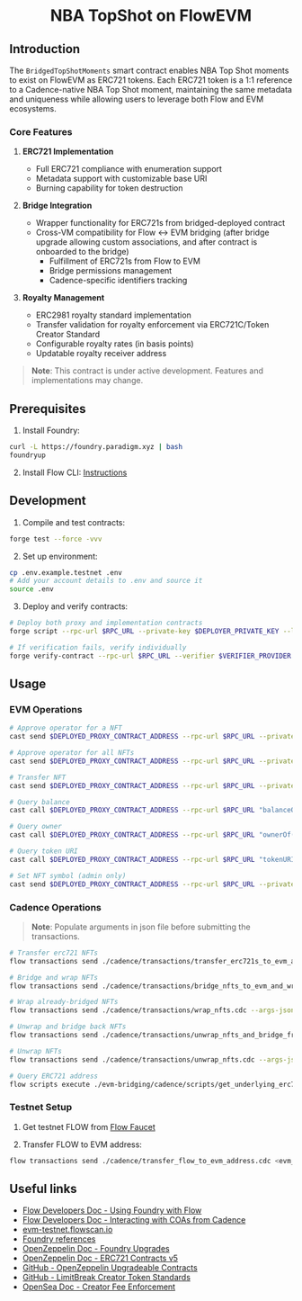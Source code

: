 # <h1 align="center"> NBA TopShot on FlowEVM </h1>

## Introduction

The `BridgedTopShotMoments` smart contract enables NBA Top Shot moments to exist on FlowEVM as ERC721 tokens. Each ERC721 token is a 1:1 reference to a Cadence-native NBA Top Shot moment, maintaining the same metadata and uniqueness while allowing users to leverage both Flow and EVM ecosystems.

### Core Features

1. **ERC721 Implementation**
   - Full ERC721 compliance with enumeration support
   - Metadata support with customizable base URI
   - Burning capability for token destruction

2. **Bridge Integration**
   - Wrapper functionality for ERC721s from bridged-deployed contract
   - Cross-VM compatibility for Flow ↔ EVM bridging (after bridge upgrade allowing custom associations, and after contract is onboarded to the bridge)
     - Fulfillment of ERC721s from Flow to EVM
     - Bridge permissions management
     - Cadence-specific identifiers tracking

3. **Royalty Management**
   - ERC2981 royalty standard implementation
   - Transfer validation for royalty enforcement via ERC721C/Token Creator Standard
   - Configurable royalty rates (in basis points)
   - Updatable royalty receiver address

> **Note**: This contract is under active development. Features and implementations may change.


## Prerequisites

1. Install Foundry:

```sh
curl -L https://foundry.paradigm.xyz | bash
foundryup
```

2. Install Flow CLI: [Instructions](https://developers.flow.com/tools/flow-cli/install)

## Development

1. Compile and test contracts:

```sh
forge test --force -vvv
```

2. Set up environment:


```sh
cp .env.example.testnet .env
# Add your account details to .env and source it
source .env
```

3. Deploy and verify contracts:

```sh
# Deploy both proxy and implementation contracts
forge script --rpc-url $RPC_URL --private-key $DEPLOYER_PRIVATE_KEY --legacy script/Deploy.s.sol:DeployScript --broadcast --verify --verifier $VERIFIER_PROVIDER --verifier-url $VERIFIER_URL

# If verification fails, verify individually
forge verify-contract --rpc-url $RPC_URL --verifier $VERIFIER_PROVIDER --verifier-url $VERIFIER_URL <address-of-contract-to-verify>
```

## Usage

### EVM Operations

```sh
# Approve operator for a NFT
cast send $DEPLOYED_PROXY_CONTRACT_ADDRESS --rpc-url $RPC_URL --private-key <private-key> --legacy "approve(address,uint256)" <operator-address> <token-id>

# Approve operator for all NFTs
cast send $DEPLOYED_PROXY_CONTRACT_ADDRESS --rpc-url $RPC_URL --private-key <private-key> --legacy "setApprovalForAll(address,bool)" <operator-address> <true>

# Transfer NFT
cast send $DEPLOYED_PROXY_CONTRACT_ADDRESS --rpc-url $RPC_URL --private-key <private-key> --legacy "safeTransferFrom(address,address,uint256)" <from-address> <to-address> <token-id>

# Query balance
cast call $DEPLOYED_PROXY_CONTRACT_ADDRESS --rpc-url $RPC_URL "balanceOf(address)(uint256)" $DEPLOYER_ADDRESS

# Query owner
cast call $DEPLOYED_PROXY_CONTRACT_ADDRESS --rpc-url $RPC_URL "ownerOf(uint256)(address)" <nft-id>

# Query token URI
cast call $DEPLOYED_PROXY_CONTRACT_ADDRESS --rpc-url $RPC_URL "tokenURI(uint256)(string)" <nft-id>

# Set NFT symbol (admin only)
cast send $DEPLOYED_PROXY_CONTRACT_ADDRESS --rpc-url $RPC_URL --private-key $DEPLOYER_PRIVATE_KEY --legacy "setSymbol(string)" <new-nft-symbol>
```

### Cadence Operations

> **Note**: Populate arguments in json file before submitting the transactions.

```sh
# Transfer erc721 NFTs
flow transactions send ./cadence/transactions/transfer_erc721s_to_evm_address.cdc --args-json "$(cat ./cadence/transactions/transfer_erc721s_to_evm_address_args.json)" --network <network> --signer <signer>

# Bridge and wrap NFTs
flow transactions send ./cadence/transactions/bridge_nfts_to_evm_and_wrap.cdc --args-json "$(cat ./cadence/transactions/bridge_nft_to_evm_and_wrap_args.json)" --network <network> --signer <signer> --gas-limit 8000

# Wrap already-bridged NFTs
flow transactions send ./cadence/transactions/wrap_nfts.cdc --args-json "$(cat ./cadence/transactions/wrap_nfts_args.json)" --network <network> --signer <signer>

# Unwrap and bridge back NFTs
flow transactions send ./cadence/transactions/unwrap_nfts_and_bridge_from_evm.cdc --args-json "$(cat ./cadence/transactions/unwrap_nfts_and_bridge_from_evm_args.json)" --network <network> --signer <signer> --gas-limit 8000

# Unwrap NFTs
flow transactions send ./cadence/transactions/unwrap_nfts.cdc --args-json "$(cat ./cadence/transactions/unwrap_nfts_args.json)" --network <network> --signer <signer>

# Query ERC721 address
flow scripts execute ./evm-bridging/cadence/scripts/get_underlying_erc721_address.cdc <nft_contract_flow_address> <nft_contract_evm_address> --network testnet
```

### Testnet Setup

1. Get testnet FLOW from [Flow Faucet](https://faucet.flow.com/fund-account)

2. Transfer FLOW to EVM address:

```sh
flow transactions send ./cadence/transfer_flow_to_evm_address.cdc <evm_address_hex> <ufix64_amount> --network testnet --signer testnet-account
```

## Useful links

- [Flow Developers Doc - Using Foundry with Flow](https://developers.flow.com/evm/guides/foundry)
- [Flow Developers Doc - Interacting with COAs from Cadence](https://developers.flow.com/evm/cadence/interacting-with-coa)
- [evm-testnet.flowscan.io](https://evm-testnet.flowscan.io)
- [Foundry references](https://book.getfoundry.sh/reference)
- [OpenZeppelin Doc - Foundry Upgrades](https://docs.openzeppelin.com/upgrades-plugins/foundry-upgrades)
- [OpenZeppelin Doc - ERC721 Contracts v5](https://docs.openzeppelin.com/contracts/5.x/api/token/erc721)
- [GitHub - OpenZeppelin Upgradeable Contracts](https://github.com/OpenZeppelin/openzeppelin-contracts-upgradeable)
- [GitHub - LimitBreak Creator Token Standards](https://github.com/limitbreakinc/creator-token-standards)
- [OpenSea Doc - Creator Fee Enforcement](https://docs.opensea.io/docs/creator-fee-enforcement)
